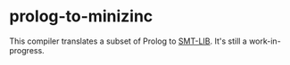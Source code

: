# prolog-to-minizinc
This compiler translates a subset of Prolog to [SMT-LIB](http://smtlib.cs.uiowa.edu/). It's still a work-in-progress.